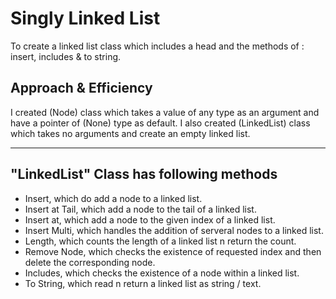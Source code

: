 # Singly Linked List

To create a linked list class which includes a head and the methods of : insert, includes & to string.

## Approach & Efficiency

I created (Node) class which takes a value of any type as an argument and have a pointer of (None) type as default.
I also created (LinkedList) class which takes no arguments and create an empty linked list.

---

## "LinkedList" Class has following methods

- Insert, which do add a node to a linked list.
- Insert at Tail, which add a node to the tail of a linked list.
- Insert at, which add a node to the given index of a linked list.
- Insert Multi, which handles the addition of serveral nodes to a linked list.
- Length, which counts the length of a linked list n return the count.
- Remove Node, which checks the existence of requested index and then delete the corresponding node.
- Includes, which checks the existence of a node within a linked list.
- To String, which read n return a linked list as string / text.
